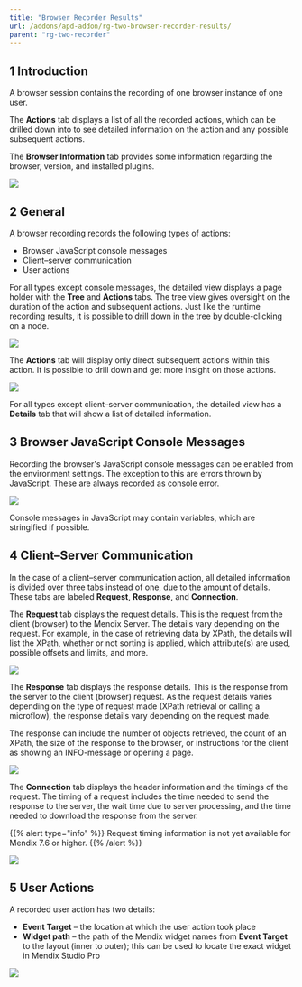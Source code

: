 ```yaml
---
title: "Browser Recorder Results"
url: /addons/apd-addon/rg-two-browser-recorder-results/
parent: "rg-two-recorder"
---
```


## 1 Introduction

A browser session contains the recording of one browser instance of one user.

The **Actions** tab displays a list of all the recorded actions, which can be drilled down into to see detailed information on the action and any possible subsequent actions.

The **Browser Information** tab provides some information regarding the browser, version, and installed plugins.

![](/attachments/addons/apd-addon//rg-apd/rg-two-apm/rg-two-recorder/rg-two-browser-recorder-results/Performance_browser_recording.png)

## 2 General

A browser recording records the following types of actions:

* Browser JavaScript console messages
* Client–server communication
* User actions

For all types except console messages, the detailed view displays a page holder with the **Tree** and **Actions** tabs. The tree view gives oversight on the duration of the action and subsequent actions. Just like the runtime recording results, it is possible to drill down in the tree by double-clicking on a node.

![](/attachments/addons/apd-addon//rg-apd/rg-two-apm/rg-two-recorder/rg-two-browser-recorder-results/Performance_browser_recording_ActionsTree.png)

The **Actions** tab will display only direct subsequent actions within this action. It is possible to drill down and get more insight on those actions.

![](/attachments/addons/apd-addon//rg-apd/rg-two-apm/rg-two-recorder/rg-two-browser-recorder-results/Performance_browser_recording_ActionsActions.png)

For all types except client–server communication, the detailed view has a **Details** tab that will show a list of detailed information.

## 3 Browser JavaScript Console Messages

Recording the browser's JavaScript console messages can be enabled from the environment settings. The exception to this are errors thrown by JavaScript. These are always recorded as console error.

![](/attachments/addons/apd-addon//rg-apd/rg-two-apm/rg-two-recorder/rg-two-browser-recorder-results/Performance_browser_recording_ConsoleMessage.png)

Console messages in JavaScript may contain variables, which are stringified if possible. 

## 4 Client–Server Communication

In the case of a client–server communication action, all detailed information is divided over three tabs instead of one, due to the amount of details. These tabs are labeled **Request**, **Response**, and **Connection**.

The **Request** tab displays the request details. This is the request from the client (browser) to the Mendix Server. The details vary depending on the request. For example, in the case of retrieving data by XPath, the details will list the XPath, whether or not sorting is applied, which attribute(s) are used, possible offsets and limits, and more.

![](/attachments/addons/apd-addon//rg-apd/rg-two-apm/rg-two-recorder/rg-two-browser-recorder-results/Performance_browser_recording_ActionsRequest.png)

The **Response** tab displays the response details. This is the response from the server to the client (browser) request. As the request details varies depending on the type of request made (XPath retrieval or calling a microflow), the response details vary depending on the request made.

The response can include the number of objects retrieved, the count of an XPath, the size of the response to the browser, or instructions for the client as showing an INFO-message or opening a page.

![](/attachments/addons/apd-addon//rg-apd/rg-two-apm/rg-two-recorder/rg-two-browser-recorder-results/Performance_browser_recording_ActionsResponse.png)

The **Connection** tab displays the header information and the timings of the request. The timing of a request includes the time needed to send the response to the server, the wait time due to server processing, and the time needed to download the response from the server. 

{{% alert type="info" %}}
Request timing information is not yet available for Mendix 7.6 or higher.
{{% /alert %}}

![](/attachments/addons/apd-addon//rg-apd/rg-two-apm/rg-two-recorder/rg-two-browser-recorder-results/Performance_browser_recording_ActionsConnection.png)

## 5 User Actions

A recorded user action has two details:

* **Event Target** – the location at which the user action took place
* **Widget path** – the path of the Mendix widget names from **Event Target** to the layout (inner to outer); this can be used to locate the exact widget in Mendix Studio Pro

![](/attachments/addons/apd-addon//rg-apd/rg-two-apm/rg-two-recorder/rg-two-browser-recorder-results/Performance_browser_recording_UserAction.png)
